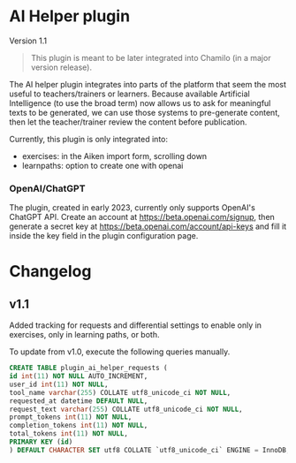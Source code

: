 AI Helper plugin
======

Version 1.1

> This plugin is meant to be later integrated into Chamilo (in a major version
release).

The AI helper plugin integrates into parts of the platform that seem the most useful to teachers/trainers or learners. 
Because available Artificial Intelligence (to use the broad term) now allows us to ask for meaningful texts to be generated, we can use those systems to pre-generate content, then let the teacher/trainer review the content before publication.

Currently, this plugin is only integrated into:

 - exercises: in the Aiken import form, scrolling down
 - learnpaths: option to create one with openai

### OpenAI/ChatGPT

The plugin, created in early 2023, currently only supports OpenAI's ChatGPT API. 
Create an account at https://beta.openai.com/signup, then generate a secret key at https://beta.openai.com/account/api-keys and fill it inside the key field in the plugin configuration page.

# Changelog

## v1.1

Added tracking for requests and differential settings to enable only in exercises, only in learning paths, or both.

To update from v1.0, execute the following queries manually.
```sql
CREATE TABLE plugin_ai_helper_requests (
id int(11) NOT NULL AUTO_INCREMENT,
user_id int(11) NOT NULL,
tool_name varchar(255) COLLATE utf8_unicode_ci NOT NULL,
requested_at datetime DEFAULT NULL,
request_text varchar(255) COLLATE utf8_unicode_ci NOT NULL,
prompt_tokens int(11) NOT NULL,
completion_tokens int(11) NOT NULL,
total_tokens int(11) NOT NULL,
PRIMARY KEY (id)
) DEFAULT CHARACTER SET utf8 COLLATE `utf8_unicode_ci` ENGINE = InnoDB;
```
